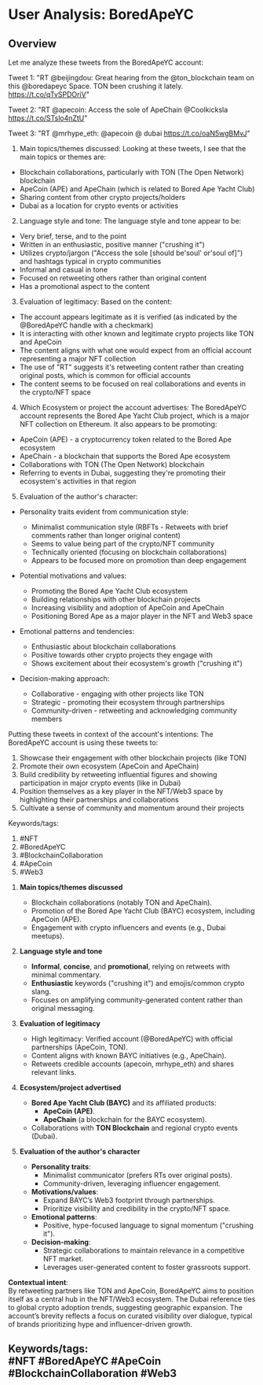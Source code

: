 # User Analysis: BoredApeYC

## Overview

<think>
Let me analyze these tweets from the BoredApeYC account:

Tweet 1:
"RT @beijingdou: Great hearing from the @ton_blockchain team on this @boredapeyc Space. TON been crushing it lately. https://t.co/qTvSPDOriV"

Tweet 2:
"RT @apecoin: Access the sole of ApeChain @Coolkicksla https://t.co/STslo4nZtU"

Tweet 3:
"RT @mrhype_eth: @apecoin @ dubai https://t.co/oaN5wgBMvJ"

1. Main topics/themes discussed:
Looking at these tweets, I see that the main topics or themes are:
- Blockchain collaborations, particularly with TON (The Open Network) blockchain
- ApeCoin (APE) and ApeChain (which is related to Bored Ape Yacht Club)
- Sharing content from other crypto projects/holders
- Dubai as a location for crypto events or activities

2. Language style and tone:
The language style and tone appear to be:
- Very brief, terse, and to the point
- Written in an enthusiastic, positive manner ("crushing it")
- Utilizes crypto/jargon ("Access the sole [should be'soul' or'soul of]") and hashtags typical in crypto communities
- Informal and casual in tone
- Focused on retweeting others rather than original content
- Has a promotional aspect to the content

3. Evaluation of legitimacy:
Based on the content:
- The account appears legitimate as it is verified (as indicated by the @BoredApeYC handle with a checkmark)
- It is interacting with other known and legitimate crypto projects like TON and ApeCoin
- The content aligns with what one would expect from an official account representing a major NFT collection
- The use of "RT" suggests it's retweeting content rather than creating original posts, which is common for official accounts
- The content seems to be focused on real collaborations and events in the crypto/NFT space

4. Which Ecosystem or project the account advertises:
The BoredApeYC account represents the Bored Ape Yacht Club project, which is a major NFT collection on Ethereum. It also appears to be promoting:
- ApeCoin (APE) - a cryptocurrency token related to the Bored Ape ecosystem
- ApeChain - a blockchain that supports the Bored Ape ecosystem
- Collaborations with TON (The Open Network) blockchain
- Referring to events in Dubai, suggesting they're promoting their ecosystem's activities in that region

5. Evaluation of the author's character:

- Personality traits evident from communication style:
  - Minimalist communication style (RBFTs - Retweets with brief comments rather than longer original content)
  - Seems to value being part of the crypto/NFT community
  - Technically oriented (focusing on blockchain collaborations)
  - Appears to be focused more on promotion than deep engagement

- Potential motivations and values:
  - Promoting the Bored Ape Yacht Club ecosystem
  - Building relationships with other blockchain projects
  - Increasing visibility and adoption of ApeCoin and ApeChain
  - Positioning Bored Ape as a major player in the NFT and Web3 space

- Emotional patterns and tendencies:
  - Enthusiastic about blockchain collaborations
  - Positive towards other crypto projects they engage with
  - Shows excitement about their ecosystem's growth ("crushing it")

- Decision-making approach:
  - Collaborative - engaging with other projects like TON
  - Strategic - promoting their ecosystem through partnerships
  - Community-driven - retweeting and acknowledging community members

Putting these tweets in context of the account's intentions:
The BoredApeYC account is using these tweets to:
1. Showcase their engagement with other blockchain projects (like TON)
2. Promote their own ecosystem (ApeCoin and ApeChain)
3. Build credibility by retweeting influential figures and showing participation in major crypto events (like in Dubai)
4. Position themselves as a key player in the NFT/Web3 space by highlighting their partnerships and collaborations
5. Cultivate a sense of community and momentum around their projects

Keywords/tags:
1. #NFT
2. #BoredApeYC
3. #BlockchainCollaboration
4. #ApeCoin
5. #Web3
</think>

1. **Main topics/themes discussed**  
   - Blockchain collaborations (notably TON and ApeChain).  
   - Promotion of the Bored Ape Yacht Club (BAYC) ecosystem, including ApeCoin (APE).  
   - Engagement with crypto influencers and events (e.g., Dubai meetups).  

2. **Language style and tone**  
   - **Informal**, **concise**, and **promotional**, relying on retweets with minimal commentary.  
   - **Enthusiastic** keywords ("crushing it") and emojis/common crypto slang.  
   - Focuses on amplifying community-generated content rather than original messaging.  

3. **Evaluation of legitimacy**  
   - High legitimacy: Verified account (@BoredApeYC) with official partnerships (ApeCoin, TON).  
   - Content aligns with known BAYC initiatives (e.g., ApeChain).  
   - Retweets credible accounts (apecoin, mrhype_eth) and shares relevant links.  

4. **Ecosystem/project advertised**  
   - **Bored Ape Yacht Club (BAYC)** and its affiliated products:  
     - **ApeCoin (APE)**.  
     - **ApeChain** (a blockchain for the BAYC ecosystem).  
   - Collaborations with **TON Blockchain** and regional crypto events (Dubai).  

5. **Evaluation of the author's character**  
   - **Personality traits**:  
     - Minimalist communicator (prefers RTs over original posts).  
     - Community-driven, leveraging influencer engagement.  
   - **Motivations/values**:  
     - Expand BAYC’s Web3 footprint through partnerships.  
     - Prioritize visibility and credibility in the crypto/NFT space.  
   - **Emotional patterns**:  
     - Positive, hype-focused language to signal momentum ("crushing it").  
   - **Decision-making**:  
     - Strategic collaborations to maintain relevance in a competitive NFT market.  
     - Leverages user-generated content to foster grassroots support.  

**Contextual intent**:  
By retweeting partners like TON and ApeCoin, BoredApeYC aims to position itself as a central hub in the NFT/Web3 ecosystem. The Dubai reference ties to global crypto adoption trends, suggesting geographic expansion. The account’s brevity reflects a focus on curated visibility over dialogue, typical of brands prioritizing hype and influencer-driven growth.  

**Keywords/tags**:  
#NFT #BoredApeYC #ApeCoin #BlockchainCollaboration #Web3
---
